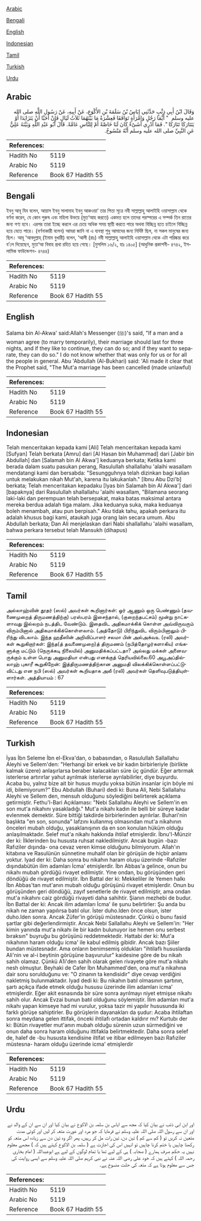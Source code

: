 [Arabic](#arabic)

[Bengali](#bengali)

[English](#english)

[Indonesian](#indonesian)

[Tamil](#tamil)

[Turkish](#turkish)

[Urdu](#urdu)

## Arabic


<div dir="rtl" lang="ar" style={{fontSize:'larger',backgroundColor:'#f8f9fa',padding:20}}>
وَقَالَ ابْنُ أَبِي ذِئْبٍ حَدَّثَنِي إِيَاسُ بْنُ سَلَمَةَ بْنِ الأَكْوَعِ، عَنْ أَبِيهِ، عَنْ رَسُولِ اللَّهِ صلى الله عليه وسلم ‏ "‏ أَيُّمَا رَجُلٍ وَامْرَأَةٍ تَوَافَقَا فَعِشْرَةُ مَا بَيْنَهُمَا ثَلاَثُ لَيَالٍ فَإِنْ أَحَبَّا أَنْ يَتَزَايَدَا أَوْ يَتَتَارَكَا تَتَارَكَا ‏"‏‏.‏ فَمَا أَدْرِي أَشَىْءٌ كَانَ لَنَا خَاصَّةً أَمْ لِلنَّاسِ عَامَّةً‏.‏ قَالَ أَبُو عَبْدِ اللَّهِ وَبَيَّنَهُ عَلِيٌّ عَنِ النَّبِيِّ صلى الله عليه وسلم أَنَّهُ مَنْسُوخٌ‏.‏
</div>
<div style={{backgroundColor:'#f8f9fa',padding:20, marginBottom: 10}}><table> <thead> <tr> <th>References:</th> <th></th> </tr> </thead> <tbody><tr><td>Hadith No</td><td>5119</td></tr><tr><td>Arabic No</td><td>5119</td></tr><tr><td>Reference</td><td>Book 67 Hadith 55</td></tr></tbody></table></div>

## Bengali


<div dir="ltr" lang="bn" style={{fontSize:'larger',backgroundColor:'#f8f9fa',padding:20}}>
ইবনু আবূ যিব বলেন, আয়াস ইবনু সালামাহ ইবনু আকওয়া‘ তার পিতা সূত্রে নবী সাল্লাল্লাহু আলাইহি ওয়াসাল্লাম থেকে বর্ণনা করেন, যে কোন পুরুষ এবং মহিলা উভয়ে (মুত‘আহ করতে) একমত হলে তাদের পরস্পরের এ সম্পর্ক তিন রাতের জন্য গণ্য হবে। এরপর তারা ইচ্ছে করলে এর চেয়ে অধিক সময় স্থায়ী করতে পারে অথবা বিচ্ছিন্ন হতে চাইলে বিচ্ছিন্ন হয়ে যেতে পারে। (বর্ণনাকারী বলেন) আমরা জানি না এ ব্যবস্থা শুধু আমাদের জন্য নির্দিষ্ট ছিল, না সকল মানুষের জন্য ছিল। আবূ ‘আবদুল্লাহ্ (ইমাম বুখারী) বলেন, ‘আলী (রাঃ) নবী সাল্লাল্লাহু আলাইহি ওয়াসাল্লাম থেকে এটা পরিষ্কার করে ব’লে দিয়েছেন, মুতা‘আ বিবাহ প্রথা রহিত হয়ে গেছে। [মুসলিম ১৬/২, হাঃ ১৪০৫] (আধুনিক প্রকাশনী- ৪৭৪২, ইসলামিক ফাউন্ডেশন- ৪৭৪৪)
</div>
<div style={{backgroundColor:'#f8f9fa',padding:20, marginBottom: 10}}><table> <thead> <tr> <th>References:</th> <th></th> </tr> </thead> <tbody><tr><td>Hadith No</td><td>5119</td></tr><tr><td>Arabic No</td><td>5119</td></tr><tr><td>Reference</td><td>Book 67 Hadith 55</td></tr></tbody></table></div>

## English


<div dir="ltr" lang="en" style={{fontSize:'larger',backgroundColor:'#f8f9fa',padding:20}}>
Salama bin Al-Akwa' said:Allah's Messenger (ﷺ)'s said, "If a man and a woman agree (to marry temporarily), their marriage should last for three nights, and if they like to continue, they can do so; and if they want to separate, they can do so." I do not know whether that was only for us or for all the people in general. Abu 'Abdullah (Al-Bukhari) said: 'Ali made it clear that the Prophet said, "The Mut'a marriage has been cancelled (made unlawful)
</div>
<div style={{backgroundColor:'#f8f9fa',padding:20, marginBottom: 10}}><table> <thead> <tr> <th>References:</th> <th></th> </tr> </thead> <tbody><tr><td>Hadith No</td><td>5119</td></tr><tr><td>Arabic No</td><td>5119</td></tr><tr><td>Reference</td><td>Book 67 Hadith 55</td></tr></tbody></table></div>

## Indonesian


<div dir="ltr" lang="id" style={{fontSize:'larger',backgroundColor:'#f8f9fa',padding:20}}>
Telah menceritakan kepada kami [Ali] Telah menceritakan kepada kami [Sufyan] Telah berkata [Amru] dari [Al Hasan bin Muhammad] dari [Jabir bin Abdullah] dan [Salamah bin Al Akwa'] keduanya berkata; Ketika kami berada dalam suatu pasukan perang, Rasulullah shallallahu 'alaihi wasallam mendatangi kami dan bersabda: "Sesungguhnya telah dizinkan bagi kalian untuk melakukan nikah Mut'ah, karena itu lakukanlah." [Ibnu Abu Dzi'b] berkata; Telah menceritakan kepadaku [Iyas bin Salamah bin Al Akwa'] dari [bapaknya] dari Rasulullah shallallahu 'alaihi wasallam, "Bilamana seorang laki-laki dan perempuan telah bersepakat, maka batas maksimal antara mereka berdua adalah tiga malam. Jika keduanya suka, maka keduanya boleh menambah, atau pun berpisah." Aku tidak tahu, apakah perkara itu adalah khusus bagi kami, ataukah juga orang lain secara umum. Abu Abdullah berkata; Dan Ali menjelaskan dari Nabi shallallahu 'alaihi wasallam, bahwa perkara tersebut telah Mansukh (dihapus)
</div>
<div style={{backgroundColor:'#f8f9fa',padding:20, marginBottom: 10}}><table> <thead> <tr> <th>References:</th> <th></th> </tr> </thead> <tbody><tr><td>Hadith No</td><td>5119</td></tr><tr><td>Arabic No</td><td>5119</td></tr><tr><td>Reference</td><td>Book 67 Hadith 55</td></tr></tbody></table></div>

## Tamil


<div dir="ltr" lang="ta" style={{fontSize:'larger',backgroundColor:'#f8f9fa',padding:20}}>
அல்லாஹ்வின் தூதர் (ஸல்) அவர்கள் கூறினார்கள்: ஓர் ஆணும் ஒரு பெண்ணும் (தவணைமுறைத் திருமணத்திற்கு) பரஸ்பரம் இசைந்தால், (குறைந்தபட்சம்) மூன்று நாட்களாவது இல்லறம் நடத்திட வேண்டும். இதைவிட அதிகமாக்கிக் கொள்ள அவ்விருவரும் விரும்பினால் அதிகமாக்கிக்கொள்ளலாம். (அத்தோடு) பிரிந்துவிட விரும்பினாலும் பிரிந்து விடலாம். இந்த ஹதீஸின் அறிவிப்பாளர் சலமா பின் அல்அக்வஉ (ரலி) அவர்கள் கூறுகிறார்கள்: இந்த(த் தவணைமுறை)த் திருமணம் (நபித்தோழர்களாகிய) எங்களுக்கு மட்டும் (நெருக்கடி நிலையில்) அனுமதிக்கப்பட்டதா? அல்லது மக்கள் அனைவருக்கும் உள்ள பொது அனுமதியா என்பது எனக்குத் தெரியவில்லை.60 அபூஅப்தில்லாஹ் புகாரீ கூறுகிறேன்: இத்திருமணத்திற்கான அனுமதி விலக்கிக்கொள்ளப்பட்டுவிட்டது என நபி (ஸல்) அவர்கள் கூறியதாக அலீ (ரலி) அவர்கள் தெளிவுபடுத்தியுள்ளார்கள். அத்தியாயம் : 67
</div>
<div style={{backgroundColor:'#f8f9fa',padding:20, marginBottom: 10}}><table> <thead> <tr> <th>References:</th> <th></th> </tr> </thead> <tbody><tr><td>Hadith No</td><td>5119</td></tr><tr><td>Arabic No</td><td>5119</td></tr><tr><td>Reference</td><td>Book 67 Hadith 55</td></tr></tbody></table></div>

## Turkish


<div dir="ltr" lang="tr" style={{fontSize:'larger',backgroundColor:'#f8f9fa',padding:20}}>
İyas İbn Seleme İbn el-Ekva'dan, o babasından, o Rasulullah Sallallahu Aleyhi ve Sellem'den: "Herhangi bir erkek ve bir kadın birbirleriyle (birlikte kalmak üzere) anlaşırlarsa beraber kalacakları süre üç gündür. Eğer artırmak isterlerse artırırlar yahut ayrılmak isterlerse ayrılabilirler, diye buyurdu. Acaba bu, yalnız bize ait bir husus muydu yoksa bütün insanlar için böyle mi idi, bilemiyorum?" Ebu Abdullah (Buhari) dedi ki: Buna Ali, Nebi Sallallahu Aleyhi ve Sellem den, mensuh olduğunu söylediğini belirterek açıklama getirmiştir. Fethu'l-Bari Açıklaması: "Nebi Sallallahu Aleyhi ve Sellem'in en son mut'a nikahını yasakladığı." Mut'a nikahı kadın ile belli bir süreye kadar evlenmek demektir. Süre bittiği takdirde birbirlerinden ayrılırlar. Buhari'nin başlıkta "en son, sonunda" lafzını kullanmış olmasından mut'a nikahının önceleri mubah olduğu, yasaklanışının da en son konulan hüküm olduğu anlaşılmaktadır. Selef mut'a nikahı hakkında ihtilaf etmişlerdir. İbnu'l-Münzir der ki: İlklerinden bu hususta ruhsat nakledilmiştir. Ancak bugün -bazı Rafıziler dışında- ona cevaz veren kimse olduğunu bilmiyorum. Allah'ın kitabına ve Rasulünün sünnetine muhalif olan bir görüşün de hiçbir anlamı yoktur. Iyad der ki: Daha sonra bu nikahın haram oluşu üzerinde -Rafıziler dışındabütün ilim adamları İcma' etmişlerdir. İbn Abbas'a gelince, onun bu nikahı mubah gördüğü rivayet edilmiştir. Yine ondan, bu görüşünden geri döndüğü de rivayet edilmiştir. İbn Battal der ki: Mekkeliler ile Yemen halkı İbn Abbas'tan mut'anın mubah olduğu görüşünü rivayet etmişlerdir. Onun bu görüşünden geri döndüğü, zayıf senetlerle de rivayet edilmiştir, ama ondan mut'a nikahını caiz gördüğü rivayeti daha sahihtir. Şianın mezhebi de budur. İbn Battal der ki: Ancak ilim adamları İcma' ile şunu belirtirler: Şu anda bu nikah ne zaman yapılırsa batıl olur. İster duho.lden önce olsun, ister duho.lden sonra. Ancak Züfer'in görüşü müstesnadır. Çünkü o bunu fasid şartlar gibi değerlendirmiştir. Ancak Nebi Sallallahu Aleyhi ve Sellem'in: "Her kimin yanında mut'a nikahı ile bir kadın bulunuyor ise hemen onu serbest bıraksın" buyruğu bu görüşünü reddetmektedir. Hattabi der ki: Mut'a nikahının haram olduğu icma' ile kabul edilmiş gibidir. Ancak bazı Şiiler bundan müstesnadır. Ama onların benimsemiş oldukları "ihtilaflı hususlarda Ali'nin ve al-i beytinin görüşüne başvurulur" kaidesine göre de bu nikah sahih olamaz. Çünkü A1i'den sahih olarak gelen rivayete göre mut'a nikahı nesh olmuştur. Beyhaki de Cafer İbn Muhammed'den, ona mut'a nikahına dair soru sorulduğunu ve: "O zinanın ta kendisidir" diye cevap verdiğini nakletmiş bulunmaktadır. Iyad dedi ki: Bu nikahın batıl olmasının şartının, şartı açıkça ifade etmek olduğu hususu üzerinde ilim adamları icma' etmişlerdir. Eğer akit esnasında bir süre sonra ayrılmayı niyet etmişse nikahı sahih olur. Ancak Evzai bunun batıl olduğunu söylemiştir. İlim adamları mut'a nikahı yapan kimseye had mi vurulur, yoksa tazir mi yapılır hususunda iki farklı görüşe sahiptirler. Bu görüşlerin dayanakları da şudur: Acaba ihtilaftan sonra meydana gelen ittifak, önceki ihtilafı ortadan kaldırır mı? Kurtubı der ki: Bütün rivayetler mut'anın mubah olduğu sürenin uzun sürmediğini ve onun daha sonra haram olduğunu ittifakla belirtmektedir. Daha sonra selef de, halef de -bu hususta kendisine iltifat ve itibar edilmeyen bazı Rafıziler müstesna- haram olduğu üzerinde icma' etmişlerdir
</div>
<div style={{backgroundColor:'#f8f9fa',padding:20, marginBottom: 10}}><table> <thead> <tr> <th>References:</th> <th></th> </tr> </thead> <tbody><tr><td>Hadith No</td><td>5119</td></tr><tr><td>Arabic No</td><td>5119</td></tr><tr><td>Reference</td><td>Book 67 Hadith 55</td></tr></tbody></table></div>

## Urdu


<div dir="rtl" lang="ur" style={{fontSize:'larger',backgroundColor:'#f8f9fa',padding:20}}>
اور ابن ابی ذئب نے بیان کیا کہ مجھ سے ایاس بن سلمہ بن الاکوع نے بیان کیا اور ان سے ان کے والد نے اور ان سے رسول اللہ صلی اللہ علیہ وسلم نے فرمایا کہ جو مرد اور عورت متعہ کر لیں اور کوئی مدت متعین نہ کریں تو ( کم سے کم ) تین دن، تین رات مل کر رہیں، پھر اگر وہ تین دن سے زیادہ اس متعہ کو رکھنا چاہیں یا ختم کرنا چاہیں تو انہیں اس کی اجازت ہے ( سلمہ بن الاکوع کہتے ہیں کہ ) مجھے معلوم نہیں یہ حکم صرف ہمارے ( صحابہ ) ہی کے لیے تھا یا تمام لوگوں کے لیے ہے ابوعبداللہ ( امام بخاری رحمہ اللہ ) کہتے ہیں کہ خود علی رضی اللہ عنہ نے نبی کریم صلی اللہ علیہ وسلم سے ایسی روایت کی جس سے معلوم ہوتا ہے کہ متعہ کی حلت منسوخ ہے۔
</div>
<div style={{backgroundColor:'#f8f9fa',padding:20, marginBottom: 10}}><table> <thead> <tr> <th>References:</th> <th></th> </tr> </thead> <tbody><tr><td>Hadith No</td><td>5119</td></tr><tr><td>Arabic No</td><td>5119</td></tr><tr><td>Reference</td><td>Book 67 Hadith 55</td></tr></tbody></table></div>